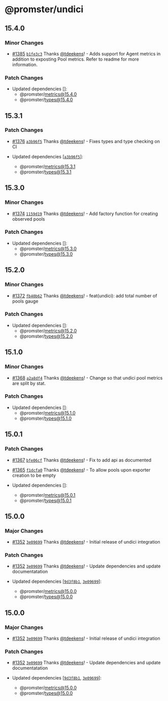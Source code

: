 # @promster/undici

## 15.4.0

### Minor Changes

- [#1385](https://github.com/tdeekens/promster/pull/1385) [`b1fe3c3`](https://github.com/tdeekens/promster/commit/b1fe3c3e8ab5f178b4e9db6e608e377103aa5441) Thanks [@tdeekens](https://github.com/tdeekens)! - Adds support for Agent metrics in addition to exposting Pool metrics. Refer to readme for more information.

### Patch Changes

- Updated dependencies []:
  - @promster/metrics@15.4.0
  - @promster/types@15.4.0

## 15.3.1

### Patch Changes

- [#1376](https://github.com/tdeekens/promster/pull/1376) [`a3b96f5`](https://github.com/tdeekens/promster/commit/a3b96f5c724530e9e48d778527cc5b1a8efdfede) Thanks [@tdeekens](https://github.com/tdeekens)! - Fixes types and type checking on CI

- Updated dependencies [[`a3b96f5`](https://github.com/tdeekens/promster/commit/a3b96f5c724530e9e48d778527cc5b1a8efdfede)]:
  - @promster/metrics@15.3.1
  - @promster/types@15.3.1

## 15.3.0

### Minor Changes

- [#1374](https://github.com/tdeekens/promster/pull/1374) [`1159d19`](https://github.com/tdeekens/promster/commit/1159d19d8dffe279ee292f48356d861ce7e2387c) Thanks [@tdeekens](https://github.com/tdeekens)! - Add factory function for creating observed pools

### Patch Changes

- Updated dependencies []:
  - @promster/metrics@15.3.0
  - @promster/types@15.3.0

## 15.2.0

### Minor Changes

- [#1372](https://github.com/tdeekens/promster/pull/1372) [`fb40b62`](https://github.com/tdeekens/promster/commit/fb40b62a63fe5f1d2f89ea0bcad51fd9e304f00c) Thanks [@tdeekens](https://github.com/tdeekens)! - feat(undici): add total number of pools gauge

### Patch Changes

- Updated dependencies []:
  - @promster/metrics@15.2.0
  - @promster/types@15.2.0

## 15.1.0

### Minor Changes

- [#1368](https://github.com/tdeekens/promster/pull/1368) [`a2a8df4`](https://github.com/tdeekens/promster/commit/a2a8df4ff2550d977253fac8f367c970d13b7a12) Thanks [@tdeekens](https://github.com/tdeekens)! - Change so that undici pool metrics are split by stat.

### Patch Changes

- Updated dependencies []:
  - @promster/metrics@15.1.0
  - @promster/types@15.1.0

## 15.0.1

### Patch Changes

- [#1367](https://github.com/tdeekens/promster/pull/1367) [`bfe06cf`](https://github.com/tdeekens/promster/commit/bfe06cfa046a59319931cbdb1cf498add5f9a886) Thanks [@tdeekens](https://github.com/tdeekens)! - Fix to add api as documented

- [#1365](https://github.com/tdeekens/promster/pull/1365) [`f1dcfa0`](https://github.com/tdeekens/promster/commit/f1dcfa04657d1ee5e3146c778703204db80478da) Thanks [@tdeekens](https://github.com/tdeekens)! - To allow pools upon exporter creation to be empty

- Updated dependencies []:
  - @promster/metrics@15.0.1
  - @promster/types@15.0.1

## 15.0.0

### Major Changes

- [#1352](https://github.com/tdeekens/promster/pull/1352) [`3e09699`](https://github.com/tdeekens/promster/commit/3e096994cf3c1f77c6f0adec549e0a36d6e15ed8) Thanks [@tdeekens](https://github.com/tdeekens)! - Initial release of undici integration

### Patch Changes

- [#1352](https://github.com/tdeekens/promster/pull/1352) [`3e09699`](https://github.com/tdeekens/promster/commit/3e096994cf3c1f77c6f0adec549e0a36d6e15ed8) Thanks [@tdeekens](https://github.com/tdeekens)! - Update dependencies and update documentatation

- Updated dependencies [[`9d3f8b1`](https://github.com/tdeekens/promster/commit/9d3f8b14ba5b2aa4e6094d1cdf09ea049895f44d), [`3e09699`](https://github.com/tdeekens/promster/commit/3e096994cf3c1f77c6f0adec549e0a36d6e15ed8)]:
  - @promster/metrics@15.0.0
  - @promster/types@15.0.0

## 15.0.0

### Major Changes

- [#1352](https://github.com/tdeekens/promster/pull/1352) [`3e09699`](https://github.com/tdeekens/promster/commit/3e096994cf3c1f77c6f0adec549e0a36d6e15ed8) Thanks [@tdeekens](https://github.com/tdeekens)! - Initial release of undici integration

### Patch Changes

- [#1352](https://github.com/tdeekens/promster/pull/1352) [`3e09699`](https://github.com/tdeekens/promster/commit/3e096994cf3c1f77c6f0adec549e0a36d6e15ed8) Thanks [@tdeekens](https://github.com/tdeekens)! - Update dependencies and update documentatation

- Updated dependencies [[`9d3f8b1`](https://github.com/tdeekens/promster/commit/9d3f8b14ba5b2aa4e6094d1cdf09ea049895f44d), [`3e09699`](https://github.com/tdeekens/promster/commit/3e096994cf3c1f77c6f0adec549e0a36d6e15ed8)]:
  - @promster/metrics@15.0.0
  - @promster/types@15.0.0
